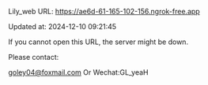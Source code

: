 Lily_web URL: https://ae6d-61-165-102-156.ngrok-free.app

Updated at: 2024-12-10 09:21:45

If you cannot open this URL, the server might be down.

Please contact: 

goley04@foxmail.com Or Wechat:GL_yeaH
